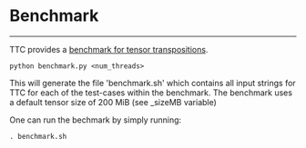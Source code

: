 # Benchmark
-----------

TTC provides a [benchmark for tensor transpositions](https://github.com/HPAC/TTC/blob/master/benchmark/benchmark.py).

    python benchmark.py <num_threads>

This will generate the file 'benchmark.sh' which contains all input strings for TTC for each of the test-cases within the benchmark. 
The benchmark uses a default tensor size of 200 MiB (see _sizeMB variable)

One can run the bechmark by simply running:

    . benchmark.sh
